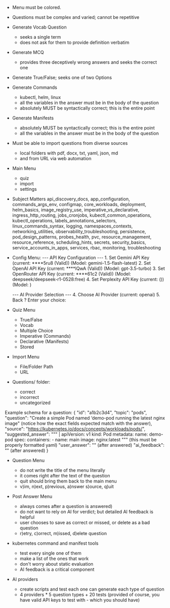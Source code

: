 - Menu must be colored.  

- Questions must be complex and varied; cannot be repetitive 

- Generate Vocab Question
	+ seeks a single term 
	+ does not ask for them to provide definition verbatim 

- Generate MCQ
	+ provides three deceptively wrong answers and seeks the correct one
 
- Generate True/False; seeks one of two Options 

- Generate Commands 
	+ kubectl, helm, linux
	+ all the variables in the answer must be in the body of the question 
	+ absolutely MUST be syntactically correct; this is the entire point 

- Generate Manifests 
	+ absolutely MUST be syntactically correct; this is the entire point
	+ all the variables in the answer must be in the body of the question 

- Must be able to import questions from diverse sources 
	+ local folders with pdf, docx, txt, yaml, json, md
	+ and from URL via web automation  

- Main Menu 
	+ quiz
	+ import 
	+ settings


- Subject Matters
 	api_discovery_docs, app_configuration, commands_args_env, configmap, core_workloads, deployment, helm_basics, image_registry_use, imperative_vs_declarative, ingress_http_routing, jobs_cronjobs, kubectl_common_operations, kubectl_operations, labels_annotations_selectors, linux_commands_syntax, logging, namespaces_contexts, networking_utilities, observability_troubleshooting, persistence, pod_design_patterns, probes_health, pvc, resource_management, resource_reference, scheduling_hints, secrets, security_basics, service_accounts_in_apps, services, rbac, monitoring, troubleshooting

- Config Menu: 
	--- API Key Configuration ---
	  1. Set Gemini API Key (current: ****5ru8 (Valid)) (Model: gemini-1.5-flash-latest)
	  2. Set OpenAI API Key (current: ****lQwA (Valid)) (Model: gpt-3.5-turbo)
	  3. Set OpenRouter API Key (current: ****61c2 (Valid)) (Model: deepseek/deepseek-r1-0528:free)
	  4. Set Perplexity API Key (current: ()) (Model: )

	--- AI Provider Selection ---
	  4. Choose AI Provider (current: openai)
	  5. Back
	? Enter your choice: 

- Quiz Menu
	+ True/False
	+ Vocab
	+ Multiple Choice 
	+ Imperative (Commands)
	+ Declarative (Manifests)
	+ Stored 

- Import Menu 
	+ File/Folder Path 
	+ URL

- Questions/ folder: 
	+ correct 
	+ incorrect 
	+ uncategorized 


Example schema for a question: 
    {
        "id": "a1b2c3d4",
        "topic": "pods",
        "question": "Create a simple Pod named ‘demo-pod running the latest nginx image" (notice how the exact fields expected match with the answer),
        "source": "https://kubernetes.io/docs/concepts/workloads/pods/",
        "suggested_answer": """ | 
            apiVersion: v1
            kind: Pod
            metadata:
              name: demo-pod
            spec:
              containers:
              - name: main
                image: nginx:latest
            """ (this must be properly formatted yaml) 
        "user_answer": "" (after answered)
		"ai_feedback": "" (after answered)
    }


-  Question Menu 
	+ do not write the title of the menu literally
	+ it comes right after the text of the question
	+ quit should bring them back to the main menu 
	+ v)im, n)ext, p)revious, a)nswer  s)ource, q)uit 

- Post Answer Menu 
	+ always comes after a question is answered)
	+ do not want to rely on AI for verdict; but detailed AI feedback is helpful 
	+ user chooses to save as correct or missed, or delete as a bad question 
	+ r)etry, c)orrect, m)issed, d)elete question 

- kubernetes command and manifest tools
	+ test every single one of them 
	+ make a list of the ones that work 
	+ don't worry about static evaluation 
	+ AI feedback is a critical component

- AI providers
	+ create scripts and test each one can generate each type of question 
	+ 4 providers * 5 question types + 20 tests (provided of course, you have valid API keys to test with - which you should have)